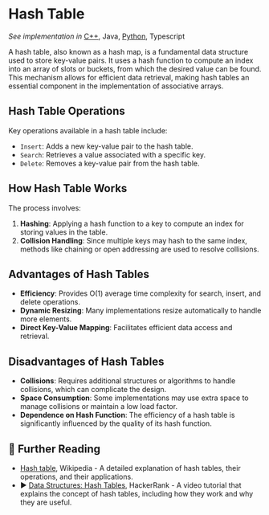 # Hash Table

*See implementation in*
[C++](../../cpp/hash_table.md),
Java,
[Python](../../python/hash_table.md),
Typescript

A hash table, also known as a hash map, is a fundamental data structure used to store key-value pairs. It uses a hash function to compute an index into an array of slots or buckets, from which the desired value can be found. This mechanism allows for efficient data retrieval, making hash tables an essential component in the implementation of associative arrays.

## Hash Table Operations

Key operations available in a hash table include:

- `Insert`: Adds a new key-value pair to the hash table.
- `Search`: Retrieves a value associated with a specific key.
- `Delete`: Removes a key-value pair from the hash table.

## How Hash Table Works

The process involves:

1. **Hashing**: Applying a hash function to a key to compute an index for storing values in the table.
2. **Collision Handling**: Since multiple keys may hash to the same index, methods like chaining or open addressing are used to resolve collisions.

## Advantages of Hash Tables

- **Efficiency**: Provides O(1) average time complexity for search, insert, and delete operations.
- **Dynamic Resizing**: Many implementations resize automatically to handle more elements.
- **Direct Key-Value Mapping**: Facilitates efficient data access and retrieval.

## Disadvantages of Hash Tables

- **Collisions**: Requires additional structures or algorithms to handle collisions, which can complicate the design.
- **Space Consumption**: Some implementations may use extra space to manage collisions or maintain a low load factor.
- **Dependence on Hash Function**: The efficiency of a hash table is significantly influenced by the quality of its hash function.

## 🔗 Further Reading

- [Hash table](https://en.wikipedia.org/wiki/Hash_table), Wikipedia - A detailed explanation of hash tables, their operations, and their applications.
- ▶️ [Data Structures: Hash Tables](https://www.youtube.com/watch?v=shs0KM3wKv8&t=71s&ab_channel=HackerRank), HackerRank - A video tutorial that explains the concept of hash tables, including how they work and why they are useful.
